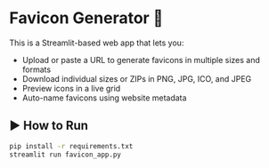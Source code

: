 # Favicon Generator 🎯

This is a Streamlit-based web app that lets you:
- Upload or paste a URL to generate favicons in multiple sizes and formats
- Download individual sizes or ZIPs in PNG, JPG, ICO, and JPEG
- Preview icons in a live grid
- Auto-name favicons using website metadata

## ▶️ How to Run

```bash
pip install -r requirements.txt
streamlit run favicon_app.py
```
